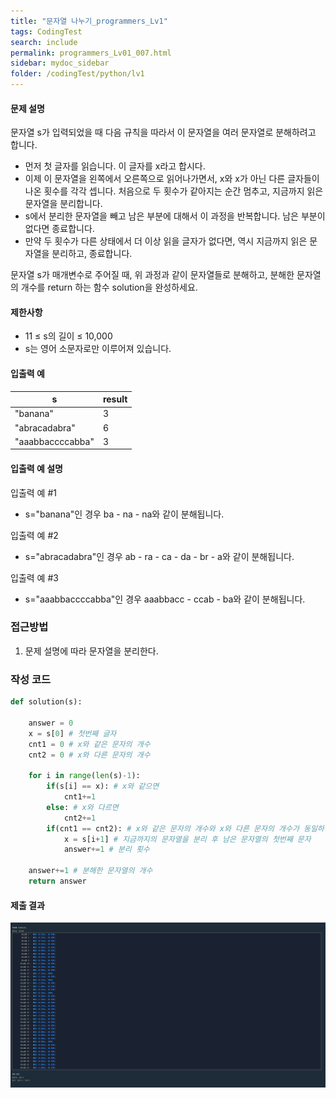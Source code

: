 ```yaml
---
title: "문자열 나누기_programmers_Lv1"
tags: CodingTest
search: include
permalink: programmers_Lv01_007.html
sidebar: mydoc_sidebar
folder: /codingTest/python/lv1
---
```



#### 문제 설명 <br>

문자열 s가 입력되었을 때 다음 규칙을 따라서 이 문자열을 여러 문자열로 분해하려고 합니다.

- 먼저 첫 글자를 읽습니다. 이 글자를 x라고 합시다.
- 이제 이 문자열을 왼쪽에서 오른쪽으로 읽어나가면서, x와 x가 아닌 다른 글자들이 나온 횟수를 각각 셉니다. 처음으로 두 횟수가 같아지는 순간 멈추고, 지금까지 읽은 문자열을 분리합니다.
- s에서 분리한 문자열을 빼고 남은 부분에 대해서 이 과정을 반복합니다. 남은 부분이 없다면 종료합니다.
-  만약 두 횟수가 다른 상태에서 더 이상 읽을 글자가 없다면, 역시 지금까지 읽은 문자열을 분리하고, 종료합니다.

문자열 s가 매개변수로 주어질 때, 위 과정과 같이 문자열들로 분해하고, 분해한 문자열의 개수를 return 하는 함수 solution을 완성하세요.

#### 제한사항 <br>

- 11 ≤ s의 길이 ≤ 10,000
- s는 영어 소문자로만 이루어져 있습니다.


#### 입출력 예 <br>
  
s|	result
---|---
"banana"|	3
"abracadabra"|	6
"aaabbaccccabba"|	3

#### 입출력 예 설명 <br>

입출력 예 #1
- s="banana"인 경우 ba - na - na와 같이 분해됩니다.

입출력 예 #2
- s="abracadabra"인 경우 ab - ra - ca - da - br - a와 같이 분해됩니다.

입출력 예 #3
- s="aaabbaccccabba"인 경우 aaabbacc - ccab - ba와 같이 분해됩니다.

### 접근방법 <br>

1. 문제 설명에 따라 문자열을 분리한다.

### 작성 코드 <br>

```python
def solution(s):
    
    answer = 0
    x = s[0] # 첫번째 글자
    cnt1 = 0 # x와 같은 문자의 개수
    cnt2 = 0 # x와 다른 문자의 개수

    for i in range(len(s)-1):
        if(s[i] == x): # x와 같으면
            cnt1+=1
        else: # x와 다르면
            cnt2+=1
        if(cnt1 == cnt2): # x와 같은 문자의 개수와 x와 다른 문자의 개수가 동일하면
            x = s[i+1] # 지금까지의 문자열을 분리 후 남은 문자열의 첫번째 문자
            answer+=1 # 분리 횟수
        
    answer+=1 # 분해한 문자열의 개수
    return answer
```

#### 제출 결과

![제출 결과](\images\programmers_Lv01_007.png)





